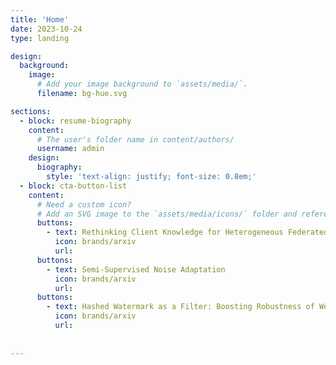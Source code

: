 ```yaml
---
title: 'Home'
date: 2023-10-24
type: landing

design:
  background:
    image:
      # Add your image background to `assets/media/`.
      filename: bg-hue.svg

sections:
  - block: resume-biography
    content:
      # The user's folder name in content/authors/
      username: admin
    design:
      biography:
        style: 'text-align: justify; font-size: 0.8em;'
  - block: cta-button-list
    content:
      # Need a custom icon?
      # Add an SVG image to the `assets/media/icons/` folder and reference it in the `icon` field below
      buttons:
        - text: Rethinking Client Knowledge for Heterogeneous Federated Learning: A Representation Entanglement Perspective
          icon: brands/arxiv
          url: 
      buttons:
        - text: Semi-Supervised Noise Adaptation
          icon: brands/arxiv
          url: 
      buttons:
        - text: Hashed Watermark as a Filter: Boosting Robustness of Weight-based Neural-Network Watermarking
          icon: brands/arxiv
          url: 
      
        
---
```

